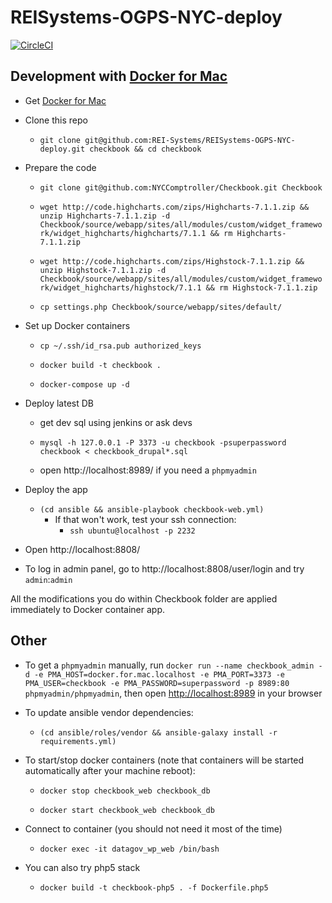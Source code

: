 # REISystems-OGPS-NYC-deploy

[![CircleCI](https://circleci.com/gh/REI-Systems/REISystems-OGPS-NYC-deploy.svg?style=svg)](https://circleci.com/gh/REI-Systems/REISystems-OGPS-NYC-deploy)

## Development with [Docker for Mac](https://www.docker.com/products/docker)
- Get [Docker for Mac](https://www.docker.com/products/docker)

- Clone this repo
    - `git clone git@github.com:REI-Systems/REISystems-OGPS-NYC-deploy.git checkbook && cd checkbook`

- Prepare the code
    - `git clone git@github.com:NYCComptroller/Checkbook.git Checkbook`
    
    - `wget http://code.highcharts.com/zips/Highcharts-7.1.1.zip && unzip Highcharts-7.1.1.zip -d Checkbook/source/webapp/sites/all/modules/custom/widget_framework/widget_highcharts/highcharts/7.1.1 && rm Highcharts-7.1.1.zip`
    
    - `wget http://code.highcharts.com/zips/Highstock-7.1.1.zip && unzip Highstock-7.1.1.zip -d Checkbook/source/webapp/sites/all/modules/custom/widget_framework/widget_highcharts/highstock/7.1.1 && rm Highstock-7.1.1.zip`
    
    - `cp settings.php Checkbook/source/webapp/sites/default/`
    
- Set up Docker containers
    
    - `cp ~/.ssh/id_rsa.pub authorized_keys`
    
    - `docker build -t checkbook .`
    
    - `docker-compose up -d`
    
- Deploy latest DB
    
    - get dev sql using jenkins or ask devs
    
    - `mysql -h 127.0.0.1 -P 3373 -u checkbook -psuperpassword checkbook < checkbook_drupal*.sql`
    
    - open http://localhost:8989/ if you need a `phpmyadmin`
    
- Deploy the app
    
    - `(cd ansible && ansible-playbook checkbook-web.yml)`
        - If that won't work, test your ssh connection: 
            - `ssh ubuntu@localhost -p 2232`
     
- Open http://localhost:8808/

- To log in admin panel, go to http://localhost:8808/user/login and try `admin`:`admin`

All the modifications you do within Checkbook folder are applied immediately to Docker container app.

## Other

- To get a `phpmyadmin` manually, run `docker run --name checkbook_admin -d -e PMA_HOST=docker.for.mac.localhost -e PMA_PORT=3373 -e PMA_USER=checkbook -e PMA_PASSWORD=superpassword -p 8989:80 phpmyadmin/phpmyadmin`, then open [http://localhost:8989](http://localhost:8989) in your browser

- To update ansible vendor dependencies:

    - `(cd ansible/roles/vendor && ansible-galaxy install -r requirements.yml)`

- To start/stop docker containers (note that containers will be started automatically after your machine reboot):

    - `docker stop checkbook_web checkbook_db`
    
    - `docker start checkbook_web checkbook_db`
    
- Connect to container (you should not need it most of the time)

    - `docker exec -it datagov_wp_web /bin/bash`

- You can also try php5 stack

    - `docker build -t checkbook-php5 . -f Dockerfile.php5`
